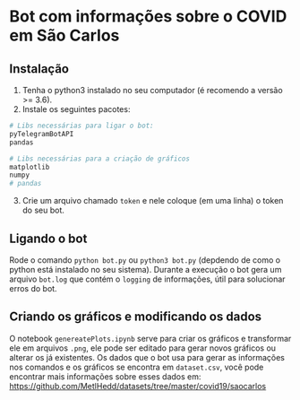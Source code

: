# Bot com informações sobre o COVID em São Carlos

## Instalação
1. Tenha o python3 instalado no seu computador (é recomendo a versão >= 3.6).
2. Instale os seguintes pacotes:
```python
# Libs necessárias para ligar o bot:
pyTelegramBotAPI
pandas

# Libs necessárias para a criação de gráficos
matplotlib
numpy
# pandas
```
3. Crie um arquivo chamado `token` e nele coloque (em uma linha) o token do seu bot.

## Ligando o bot
Rode o comando `python bot.py` ou `python3 bot.py` (depdendo de como o python está instalado no seu sistema).
Durante a execução o bot gera um arquivo `bot.log` que contém o `logging` de informações, útil para solucionar erros do bot.

## Criando os gráficos e modificando os dados
O notebook `genereatePlots.ipynb` serve para criar os gráficos e transformar ele em arquivos `.png`, ele pode ser editado para gerar novos gráficos ou alterar os já existentes.
Os dados que o bot usa para gerar as informações nos comandos e os gráficos se encontra em `dataset.csv`, você pode encontrar mais informações sobre esses dados em: https://github.com/MetlHedd/datasets/tree/master/covid19/saocarlos